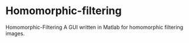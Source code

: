 # Homomorphic-filtering
Homomorphic-Filtering A GUI written in Matlab for homomorphic filtering images.
